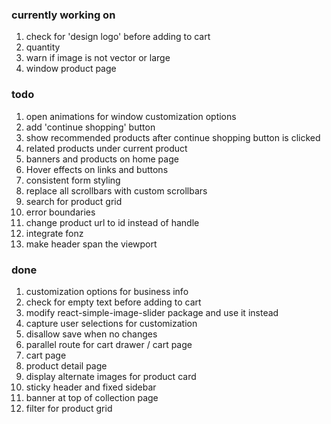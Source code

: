 ### currently working on

1. check for 'design logo' before adding to cart
2. quantity
3. warn if image is not vector or large
4. window product page

### todo

1. open animations for window customization options
2. add 'continue shopping' button
3. show recommended products after continue shopping button is clicked
4. related products under current product
5. banners and products on home page
6. Hover effects on links and buttons
7. consistent form styling
8. replace all scrollbars with custom scrollbars
9. search for product grid
10. error boundaries
11. change product url to id instead of handle
12. integrate fonz
13. make header span the viewport

### done

1. customization options for business info
2. check for empty text before adding to cart
3. modify react-simple-image-slider package and use it instead
4. capture user selections for customization
5. disallow save when no changes
6. parallel route for cart drawer / cart page
7. cart page
8. product detail page
9. display alternate images for product card
10. sticky header and fixed sidebar
11. banner at top of collection page
12. filter for product grid
